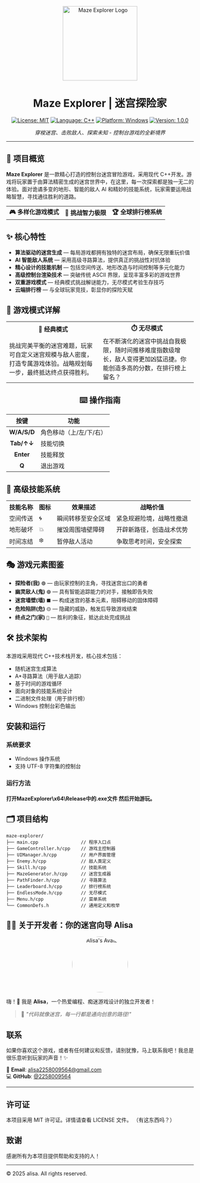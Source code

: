 <div align="center">
  <img src="assets/logo.png" alt="Maze Explorer Logo" width="200">
  <h1>Maze Explorer | 迷宫探险家</h1>
  
  [![License: MIT](https://img.shields.io/badge/License-MIT-yellow.svg)](https://opensource.org/licenses/MIT)
  [![Language: C++](https://img.shields.io/badge/Language-C%2B%2B-blue.svg)](https://isocpp.org/)
  [![Platform: Windows](https://img.shields.io/badge/Platform-Windows-brightgreen.svg)](https://www.microsoft.com/windows)
  [![Version: 1.0.0](https://img.shields.io/badge/Version-1.0.0-orange.svg)](https://github.com/2258009564/mazeexplorer)
</div>

<p align="center"><i>穿梭迷宫、击败敌人、探索未知 - 控制台游戏的全新境界</i></p>

---

## 🌟 项目概览

**Maze Explorer** 是一款精心打造的控制台迷宫冒险游戏，采用现代 C++开发。游戏将玩家置于由算法精密生成的迷宫世界中，在这里，每一次探索都是独一无二的体验。面对诡谲多变的地形、智能的敌人 AI 和精妙的技能系统，玩家需要运用战略智慧，寻找通往胜利的道路。

<div align="center">
  <table>
    <tr>
      <td><b>🎮 多样化游戏模式</b></td>
      <td><b>🧠 挑战智力极限</b></td>
      <td><b>🏆 全球排行榜系统</b></td>
    </tr>
  </table>
</div>

## ✨ 核心特性

- **算法驱动的迷宫生成** — 每局游戏都拥有独特的迷宫布局，确保无限重玩价值
- **AI 智能敌人系统** — 采用高级寻路算法，提供真正的挑战性对抗体验
- **精心设计的技能机制** — 包括空间传送、地形改造与时间控制等多元化能力
- **高级控制台渲染技术** — 突破传统 ASCII 界限，呈现丰富多彩的游戏世界
- **双重游戏模式** — 经典模式挑战解谜能力，无尽模式考验生存技巧
- **云端排行榜** — 与全球玩家竞技，彰显你的探险天赋

## 🎯 游戏模式详解

<div align="center">
<table>
<tr>
    <th width="50%">🏰 经典模式</th>
    <th width="50%">⏱️ 无尽模式</th>
</tr>
<tr>
    <td>
    挑战完美平衡的迷宫难题，玩家可自定义迷宫规模与敌人密度，打造专属游戏体验。战略规划每一步，最终抵达终点获得胜利。
    </td>
    <td>
    在不断演化的迷宫中挑战自我极限，随时间推移难度指数级增长，敌人变得更加凶猛迅捷。你能创造多高的分数，在排行榜上留名？
    </td>
</tr>
</table>

## ⌨️ 操作指南
|    按键     | 功能                    |
| :---------: | ----------------------- |
| **W/A/S/D** | 角色移动（上/左/下/右） |
| **Tab/↑↓**  | 技能切换                |
|  **Enter**  | 技能释放                |
|    **Q**    | 退出游戏                |
</div>

## 🔮 高级技能系统

<div align="center">
  <table>
    <tr>
      <th>技能名称</th>
      <th>图标</th>
      <th>效果描述</th>
      <th>战略价值</th>
    </tr>
    <tr>
      <td>空间传送</td>
      <td>🌀</td>
      <td>瞬间转移至安全区域</td>
      <td>紧急规避险境，战略性撤退</td>
    </tr>
    <tr>
      <td>地形破坏</td>
      <td>💥</td>
      <td>摧毁周围墙壁障碍</td>
      <td>开辟新路径，创造战术优势</td>
    </tr>
    <tr>
      <td>时间冻结</td>
      <td>❄️</td>
      <td>暂停敌人活动</td>
      <td>争取思考时间，安全探索</td>
    </tr>
  </table>
</div>

## 🎭 游戏元素图鉴

- **探险者(我)** `🟢` — 由玩家控制的主角，寻找迷宫出口的勇者
- **幽灵敌人(鬼)** `🟣` — 具有智能追踪能力的对手，接触即告失败
- **迷宫墙壁(墙)** `⬛` — 构成迷宫的基本元素，阻碍移动的固体障碍
- **危险陷阱(危)** `🟡` — 隐藏的威胁，触发后导致游戏结束
- **终点之门(家)** `🔴` — 胜利的象征，抵达此处完成挑战

## 🛠️ 技术架构

本游戏采用现代 C++技术栈开发，核心技术包括：

- 随机迷宫生成算法
- A\*寻路算法（用于敌人追踪）
- 基于时间的游戏循环
- 面向对象的技能系统设计
- 二进制文件处理（用于排行榜）
- Windows 控制台彩色输出

## 安装和运行

### 系统要求

- Windows 操作系统
- 支持 UTF-8 字符集的控制台

### 运行方法

#### 打开MazeExplorer\x64\Release中的.exe文件 然后开始游玩。

## 🗂️ 项目结构

```
maze-explorer/
├── main.cpp                // 程序入口点
├── GameController.h/cpp    // 游戏主控制器
├── UIManager.h/cpp         // 用户界面管理
├── Enemy.h/cpp             // 敌人类定义
├── Skill.h/cpp             // 技能系统
├── MazeGenerator.h/cpp     // 迷宫生成器
├── PathFinder.h/cpp        // 寻路算法
├── Leaderboard.h/cpp       // 排行榜系统
├── EndlessMode.h/cpp       // 无尽模式
├── Menu.h/cpp              // 菜单系统
└── CommonDefs.h            // 通用定义和枚举
```

## 👩‍💻 关于开发者：你的迷宫向导 Alisa

<div align="center">
  <img src="assets/alisa_avatar.png" alt="Alisa's Avatar" width="150" style="border-radius:50%">
</div>

嗨！👋 我是 **Alisa**，一个热爱编程、痴迷游戏设计的独立开发者！

> 💭 _"代码就像迷宫，每一行都是通向创意的路径!"_

## 联系

如果你喜欢这个游戏，或者有任何建议和反馈，请别犹豫，马上联系我吧！我总是很乐意听到玩家的声音！✨

📧 **Email**: [alisa2258009564@gmail.com](mailto:alisa2258009564@gmail.com)  
💻 **GitHub**: [@2258009564](https://github.com/2258009564)

---

## 许可证

本项目采用 MIT 许可证。详情请查看 LICENSE 文件。
（有这东西吗？）

## 致谢

感谢所有为本项目提供帮助和支持的人！

---

© 2025 alisa. All rights reserved.
